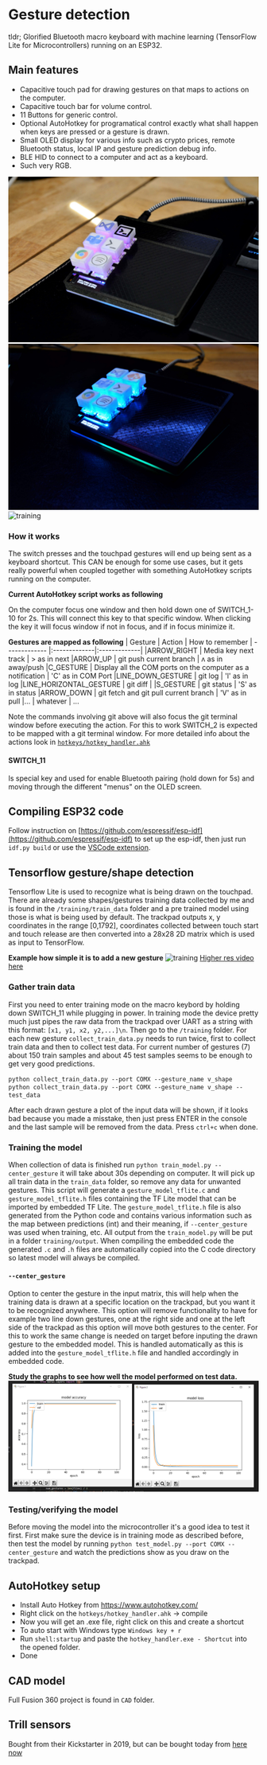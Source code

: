 # Gesture detection
tldr; Glorified Bluetooth macro keyboard with machine learning (TensorFlow Lite for Microcontrollers) running on an ESP32.
## Main features
- Capacitive touch pad for drawing gestures on that maps to actions on the computer.
- Capacitive touch bar for volume control.
- 11 Buttons for generic control.
- Optional AutoHotkey for programatical control exactly what shall happen when keys are pressed or a gesture is drawn.
- Small OLED display for various info such as crypto prices, remote Bluetooth status, local IP and gesture prediction debug info.
- BLE HID to connect to a computer and act as a keyboard.
- Such very RGB.

![training](.github/day.jpg)
![training](.github/rgb.jpg )
![training](.github/demo.gif)

### How it works
The switch presses and the touchpad gestures will end up being sent as a keyboard shortcut. This CAN be enough for some use cases, but it gets really powerful when coupled together with something AutoHotkey scripts running on the computer.

**Current AutoHotkey script works as following**

On the computer focus one window and then hold down one of SWITCH_1-10 for 2s. This will connect this key to that specific window. When clicking the key it will focus window if not in focus, and if in focus minimize it.

**Gestures are mapped as following**
| Gesture        | Action | How to remember
| ------------- |:-------------|:-------------| 
|ARROW_RIGHT | Media key next track | > as in next
|ARROW_UP | git push current branch | ʌ as in away/push
|C_GESTURE | Display all the COM ports on the computer as a notification | 'C' as in COM Port
|LINE_DOWN_GESTURE | git log | 'l' as in log
|LINE_HORIZONTAL_GESTURE | git diff | 
|S_GESTURE | git status | 'S' as in status
|ARROW_DOWN | git fetch and git pull current branch | 'V' as in pull
|... | whatever | ...

Note the commands involving git above will also focus the git terminal window before executing the action. For this to work SWITCH_2 is expected to be mapped with a git terminal window. For more detailed info about the actions look in 
[`hotkeys/hotkey_handler.ahk`](hotkeys/hotkey_handler.ahk)


#### SWITCH_11
Is special key and used for enable Bluetooth pairing (hold down for 5s) and moving through the different "menus" on the OLED screen.

## Compiling ESP32 code
Follow instruction on [https://github.com/espressif/esp-idf](https://github.com/espressif/esp-idf) to set up the esp-idf, then just run `idf.py build` or use the [VSCode extension](https://github.com/espressif/vscode-esp-idf-extension).

## Tensorflow gesture/shape detection
Tensorflow Lite is used to recognize what is being drawn on the touchpad. There are already some shapes/gestures training data collected by me and is found in the `/training/train_data` folder and a pre trained model using those is what is being used by default. The trackpad outputs x, y coordinates in the range [0,1792], coordinates collected between touch start and touch release are then converted into a 28x28 2D matrix which is used as input to TensorFlow.

**Example how simple it is to add a new gesture**
![training](.github/done.gif)
[Higher res video here](https://youtu.be/cg1-SUCJ2Vs)

### Gather train data
First you need to enter training mode on the macro keybord by holding down SWITCH_11 while plugging in power. In training mode the device pretty much just pipes the raw data from the trackpad over UART as a string with this format: `[x1, y1, x2, y2,...]\n`. Then go to the  `/training` folder. For each new gesture `collect_train_data.py` needs to run twice, first to collect train data and then to collect test data. For current number of gestures (7) about 150 train samples and about 45 test samples seems to be enough to get very good predictions.

    python collect_train_data.py --port COMX --gesture_name v_shape
    python collect_train_data.py --port COMX --gesture_name v_shape --test_data

After each drawn gesture a plot of the input data will be shown, if it looks bad because you made a misstake, then just press ENTER in the console and the last sample will be removed from the data. Press `ctrl+c` when done.

### Training the model
When collection of data is finished run `python train_model.py --center_gesture` it will take about 30s depending on computer. It will pick up all train data in the `train_data` folder, so remove any data for unwanted gestures. This script will generate a `gesture_model_tflite.c` and `gesture_model_tflite.h` files containing the TF Lite model that can be imported by embedded TF Lite. The `gesture_model_tflite.h` file is also generated from the Python code and contains various information such as the map between predictions (int) and their meaning, if `--center_gesture` was used when training, etc. All output from the `train_model.py` will be put in a folder `training/output`. When compiling the embedded code the generated `.c` and `.h` files are automatically copied into the C code directory so latest model will always be compiled.

#### `--center_gesture`
Option to center the gesture in the input matrix, this will help when the training data is drawn at a specific location on the trackpad, but you want it to be recognized anywhere. This option will remove functionality to have for example two line down gestures, one at the right side and one at the left side of the trackpad as this option will move both gestures to the center. For this to work the same change is needed on target before inputing the drawn gesture to the embedded model. This is handled automatically as this is added into the `gesture_model_tflite.h` file and handled accordingly in embedded code.

**Study the graphs to see how well the model performed on test data.**
![training](.github/training.png)

### Testing/verifying the model
Before moving the model into the microcontroller it's a good idea to test it first. First make sure the device is in training mode as described before, then test the model by running `python test_model.py --port COMX --center_gesture` and watch the predictions show as you draw on the trackpad.

## AutoHotkey setup
- Install Auto Hotkey from https://www.autohotkey.com/
- Right click on the `hotkeys/hotkey_handler.ahk` -> compile
- Now you will get an .exe file, right click on this and create a shortcut
- To auto start with Windows type `Windows key + r`
- Run `shell:startup` and paste the `hotkey_handler.exe - Shortcut` into the opened folder.
- Done

## CAD model
Full Fusion 360 project is found in `CAD` folder.

## Trill sensors
Bought from their Kickstarter in 2019, but can be bought today from [here now](https://bela.io/products/trill/)
